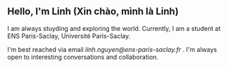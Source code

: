 ## Hello, I'm Linh (Xin chào, mình là Linh)

I am always stuyding and exploring the world. Currently, I am a student at ENS Paris-Saclay, Université Paris-Saclay.

I'm best reached via email _linh.nguyen@ens-paris-saclay.fr_ . I'm always open to interesting conversations and collaboration.


